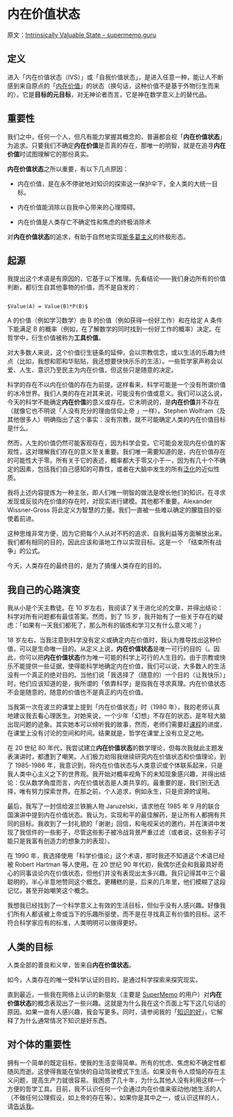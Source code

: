 # 内在价值状态

原文：[Intrinsically Valuable State - supermemo.guru](https://supermemo.guru/wiki/Intrinsically_Valuable_State)

## 定义

进入「内在价值状态（IVS）」或「自我价值状态」，是进入任意一种，能让人不断感到来自原点的「[内在价值](https://en.wikipedia.org/wiki/Intrinsic_value_(ethics))」的状态（换句话，这种价值不是基于外物衍生而来的）。它是**目标的元目标**，对无神论者而言，它是神在数学意义上的替代品。

## 重要性

我们之中，任何一个人，但凡有能力掌握其概念的，普遍都会视「**内在价值状态**」为追求。只要我们不确定**内在价值**是否真的存在，那唯一的明智，就是在追寻**内在价值**时试图理解它的那份真实。

**内在价值状态**之所以重要，有以下几点原因：

- 内在价值，是在永不停驶地对知识的探索这一保护伞下，全人类的大统一目标。

- 内在价值能消除以自我中心带来的心理障碍。

- 内在价值是人类存亡不确定性和焦虑的终极消除术

对**内在价值状态**的追求，有助于自然地实现[斯多葛主义](https://supermemo.guru/wiki/Stoicism)的终极形态。

## 起源

我提出这个术语是有原因的，它基于以下推理。先看结论——我们身边所有的价值判断，都衍生自其他事物的价值，而不是自发的：

```

$Value(A) = Value(B)*P(B)$

```

A 的价值（例如学习数学）由 B 的价值（例如获得一份好工作）和在给定 A 条件下能满足 B 的概率（例如，在了解数学的同时找到一份好工作的概率）决定。在哲学中，衍生价值被称为**工具价值**。

对大多数人来说，这个价值衍生链条的延伸，会以宗教信念，或以生活的乐趣为终点（比如，我想和耶和华贴贴，我还想要快快乐乐的生活）。一些哲学家声称会以爱、人生、意识乃至民主为内在价值，但这些只是随意的决定。

科学的存在不以内在价值的存在为前提。这样看来，科学可能是一个没有所谓价值的冰冷世界。我们人类的存在对其来说，可能没有价值或意义。我们可以这么说，今天的科学不能确定**内在价值**的意义或存在。它未明说的，是**内在价值**并不存在（就像它也不明说「人没有充分的理由信仰上帝 」一样）。Stephen Wolfram（及其他很多人）明确指出了这个事实：没有宗教，就不可能确定人类的内在价值目标是什么。

然而，人生的价值仍然可能客观存在，因为科学会变。它可能会发现内在价值的客观性，这对理解我们存在的意义至关重要。我们唯一需要知道的是，内在价值存在的可能性大于零。所有关于它的表述，概率都大于零又小于一，因为有几十个不确定的因素，包括我们自己感知的可靠性，或者在大脑中发生的所有[泛化](https://supermemo.guru/wiki/Generalization)的近似性质。

我将上述内容提炼为一种主张，即人们唯一明智的做法是增长他们的知识，在寻求发现或反驳内在价值的存在时，对现实进行建模。其他都不重要。Alexander Wissner-Gross 将此定义为智慧的力量。我们一直被一些难以确定的朦胧目的驱使着前进。

这种思维非常方便，因为它把每个人从对不朽的追求、自我利益等方面解放出来。我们都有相同的目的，因此应该和谐地工作以实现目标。这是一个 「结束所有战争」的公式。

今天，人类存在的最终目的，是为了搞懂人类存在的目的。

## 我自己的心路演变

我从小是个天主教徒。在 10 岁左右，我阅读了关于进化论的文章，并得出结论：科学对所有问题都有最佳答案。然而，到了 15 岁，我开始有了一些关于存在的疑虑：「如果有一天我们都死了，那么所有的锻炼和学习又有什么意义呢？」

18 岁左右，当我注意到科学没有定义或确定内在价值时，我认为推导找出这种价值，可以是生命唯一目的。从定义上说，**内在价值状态**是唯一可行的目的（。因此，你可以把**内在价值状态**作为唯一可能的科学上可行的人生目的。由于宗教或快乐不能提供一些证据，使得能科学地确定内在价值，我们可以说，大多数人的生活没有一个真正的绝对目的。当他们说「我选择了（随意的）一个目的（让我快乐）」时，他们应该知道的是，我所谓的「依靠科学」是指我在寻求真理。内在价值状态不会是随意的，随意的价值也不是真正的内在价值。

当我第一次在波兰的课堂上提到「内在价值状态」时（1980 年），我的老师认真地建议我去看心理医生。对她来说，一个少年「幻想」不存在的状态，是年轻大脑出现问题的迹象。其实她本可以倾听我的故事，然而，老师们需要赶[课程](https://supermemo.guru/wiki/Curriculum)的进度，在课堂上没有讨论的空间和时间。结果就是，哲学在课堂上没有立足之地。

在 20 世纪 80 年代，我尝试建立**内在价值状态**的数学理论，但每次我就此主题发表演讲时，都遭到了嘲笑。人们极力劝阻我继续研究内在价值状态和价值理论，到了 1985-1986 年，我意识到，将内在价值状态与人类意识或个体联系起来，只是我人类中心主义之下的世界观。我开始对概率视角下的未知现象感兴趣，并得出结论：仅从数学角度而言，内在价值状态是人类共享的。最重要的是，我们别无选择，唯有努力探索世界。在那之前，个人追求，例如永生，只是资源的误用。

最后，我写了一封信给波兰铁腕人物 Jaruzelski，请求他在 1985 年 9 月的联合国演讲中提到内在价值状态。我认为，实现和平的最佳解药，是让所有人都拥有共同的目标。我收到了一封礼貌的「谢谢」回信，和电视采访的邀约，并在演讲中发现了我信件的一些影子，尽管这些影子被冷战背景严重过滤（或者说，这些影子可能只是我富有创造力的想象力的表现）。

在 1990 年，我选择使用「科学价值论」这个术语，那时我还不知道这个术语已经被 Robert Hartman 等人使用。在 20 世纪 90 年代初，我偶尔还会和我最具好奇心的同事谈论内在价值状态，但他们并没有表现出太多兴趣。我只记得其中三个最聪明的，半心半意地赞同这个概念。更糟糕的是，后来的几年里，他们模糊了这段记忆，甚至开始嘲笑这个概念。

我想我已经找到了一个科学意义上有效的生活目标，但似乎没有人感兴趣。好像我们所有人都该被上帝或当下的乐趣所驱使，而不是在寻找真正有价值的目标。这不符合科学家应有的标准，人类明明可以做得更好。

## 人类的目标

人类全部的善良和义举，皆来自**内在价值状态**。

如今，人类存在的唯一受科学认证的目的，是通过科学探索来探究现实。

直到最近，一些我在网络上认识的新朋友（主要是 [SuperMemo](https://supermemo.guru/wiki/SuperMemo) 的用户）对**内在价值状态**的概念表现出了一些兴趣。这就是为什么我在这个页面上写下这几句话的原因。如果一直有人感兴趣，我会写更多。同时，请参阅我的「[知识的好](https://supermemo.guru/wiki/Goodness_of_knowledge)」，它解释了为什么通常情况下知识是好东西。

## 对个体的重要性

拥有一个简单的既定目标，使我的生活变得简单。所有的忧虑、焦虑和不确定性都随风而逝。这使得我能在愉快的自动驾驶模式下生活。如果没有令人烦恼的存在主义问题，提高生产力就很容易。我困惑了几十年，为什么其他人没有利用这样一个方便的哲学工具。目前，我不认识任何一个会通过内在价值来驱动他/她生活的人（不做任何公理假设，如上帝的存在等）。如果你是其中之一，或认识这样的人，请[告诉我](https://supermemo.guru/wiki/Let_me_know)。